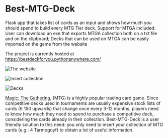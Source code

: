 # Best-MTG-Deck
Flask app that takes list of cards as an input and shows how much you should spend to build every MTG Tier deck. 
Support for MTGA included:
  User can download an exe that exports MTGA collection both on a txt file and on the clipboard;
  Decks that can be used on MTGA can be easily imported on the game from the website
 
 The project is currently hosted at https://bestdeckforyou.pythonanywhere.com/

![The website](https://i.imgur.com/wii4yWE.png)

![Insert collection](https://i.imgur.com/qopN4RB.png)

![Decks](https://i.imgur.com/vHbLq3s.png)

[Magic: The Gathering](https://en.wikipedia.org/wiki/Magic:_The_Gathering), (MTG) is a highly popular trading card game. Since competitive decks used in tournaments are usually expensive stock lists of cards (€ 150 upwards) that change once every 3-12 months, players need to know how much they need to spend to purchase a competitive deck, considering the cards already in their collection. Best-MTG-Deck is a user friendly solution to this need: you only need to insert your collection of MTG cards (e.g.: 4 Tarmogoyf) to obtain a lot of useful information.
